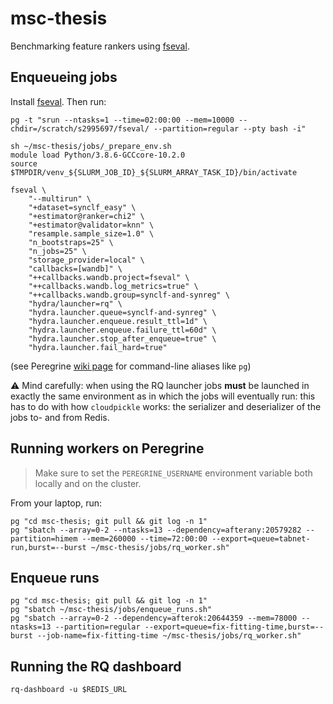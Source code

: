 # msc-thesis
Benchmarking feature rankers using [fseval](https://github.com/dunnkers/fseval).

## Enqueueing jobs
Install [fseval](https://github.com/dunnkers/fseval). Then run:

```shell
pg -t "srun --ntasks=1 --time=02:00:00 --mem=10000 --chdir=/scratch/s2995697/fseval/ --partition=regular --pty bash -i"

sh ~/msc-thesis/jobs/_prepare_env.sh
module load Python/3.8.6-GCCcore-10.2.0
source $TMPDIR/venv_${SLURM_JOB_ID}_${SLURM_ARRAY_TASK_ID}/bin/activate

fseval \
    "--multirun" \
    "+dataset=synclf_easy" \
    "+estimator@ranker=chi2" \
    "+estimator@validator=knn" \
    "resample.sample_size=1.0" \
    "n_bootstraps=25" \
    "n_jobs=25" \
    "storage_provider=local" \
    "callbacks=[wandb]" \
    "++callbacks.wandb.project=fseval" \
    "++callbacks.wandb.log_metrics=true" \
    "++callbacks.wandb.group=synclf-and-synreg" \
    "hydra/launcher=rq" \
    "hydra.launcher.queue=synclf-and-synreg" \
    "hydra.launcher.enqueue.result_ttl=1d" \
    "hydra.launcher.enqueue.failure_ttl=60d" \
    "hydra.launcher.stop_after_enqueue=true" \
    "hydra.launcher.fail_hard=true"
```

(see Peregrine [wiki page](https://github.com/dunnkers/msc-thesis/wiki/Peregrine#cli-aliases-and-shortcuts) for command-line aliases like `pg`)

⚠️ Mind carefully: when using the RQ launcher jobs **must** be launched in exactly the same environment as in which the jobs will eventually run: this has to do with how `cloudpickle` works: the serializer and deserializer of the jobs to- and from Redis.

## Running workers on Peregrine
> Make sure to set the `PEREGRINE_USERNAME` environment variable both locally and on the cluster.

From your laptop, run:

```shell
pg "cd msc-thesis; git pull && git log -n 1"
pg "sbatch --array=0-2 --ntasks=13 --dependency=afterany:20579282 --partition=himem --mem=260000 --time=72:00:00 --export=queue=tabnet-run,burst=--burst ~/msc-thesis/jobs/rq_worker.sh"
```

## Enqueue runs
```shell
pg "cd msc-thesis; git pull && git log -n 1"
pg "sbatch ~/msc-thesis/jobs/enqueue_runs.sh"
pg "sbatch --array=0-2 --dependency=afterok:20644359 --mem=78000 --ntasks=13 --partition=regular --export=queue=fix-fitting-time,burst=--burst --job-name=fix-fitting-time ~/msc-thesis/jobs/rq_worker.sh"
```


## Running the RQ dashboard
```shell
rq-dashboard -u $REDIS_URL
```